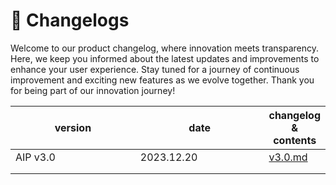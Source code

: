 # 📔 Changelogs

Welcome to our product changelog, where innovation meets transparency. Here, we keep you informed about the latest updates and improvements to enhance your user experience. Stay tuned for a journey of continuous improvement and exciting new features as we evolve together. Thank you for being part of our innovation journey!

<table><thead><tr><th width="243">version</th><th width="236">date</th><th>changelog &#x26; contents</th></tr></thead><tbody><tr><td>AIP v3.0</td><td>2023.12.20</td><td><a data-mention href="v3.0.md">v3.0.md</a></td></tr><tr><td></td><td></td><td></td></tr><tr><td></td><td></td><td></td></tr></tbody></table>
